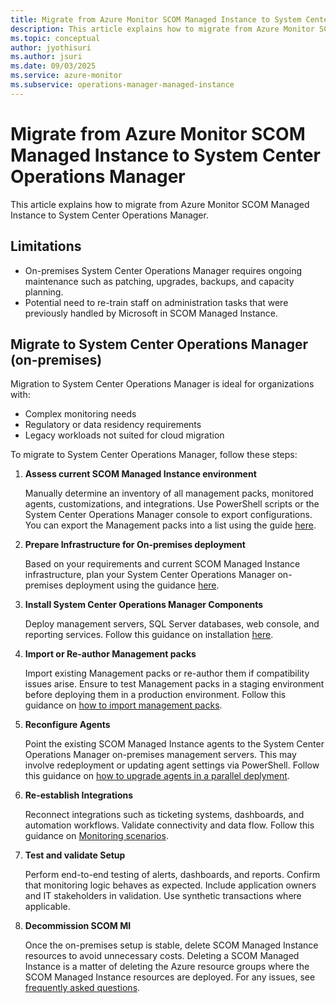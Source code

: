 ```yaml
---
title: Migrate from Azure Monitor SCOM Managed Instance to System Center Operations Manager
description: This article explains how to migrate from Azure Monitor SCOM Managed Instance to System Center Operations Manager.
ms.topic: conceptual
author: jyothisuri
ms.author: jsuri
ms.date: 09/03/2025
ms.service: azure-monitor
ms.subservice: operations-manager-managed-instance
---
```


# Migrate from Azure Monitor SCOM Managed Instance to System Center Operations Manager

This article explains how to migrate from Azure Monitor SCOM Managed Instance to System Center Operations Manager.

## Limitations

- On-premises System Center Operations Manager requires ongoing maintenance such as patching, upgrades, backups, and capacity planning.
- Potential need to re-train staff on administration tasks that were previously handled by Microsoft in SCOM Managed Instance.

## Migrate to System Center Operations Manager (on-premises)

Migration to System Center Operations Manager is ideal for organizations with:

- Complex monitoring needs
- Regulatory or data residency requirements
- Legacy workloads not suited for cloud migration

To migrate to System Center Operations Manager, follow these steps:

1. **Assess current SCOM Managed Instance environment**

   Manually determine an inventory of all management packs, monitored agents, customizations, and integrations. Use PowerShell scripts or the System Center Operations Manager console to export configurations. You can export the Management packs into a list using the guide [here](/system-center/scom/manage-mp-import-remove-delete?view=sc-om-2025&preserve-view=true).

2. **Prepare Infrastructure for On-premises deployment**

   Based on your requirements and current SCOM Managed Instance infrastructure, plan your System Center Operations Manager on-premises deployment using the guidance [here](/system-center/scom/manage-mp-import-remove-delete?view=sc-om-2025&preserve-view=true).

3. **Install System Center Operations Manager Components**

   Deploy management servers, SQL Server databases, web console, and reporting services. Follow this guidance on installation [here](/system-center/scom/deploy-overview?view=sc-om-2025&preserve-view=true).

4. **Import or Re-author Management packs**

   Import existing Management packs or re-author them if compatibility issues arise. Ensure to test Management packs in a staging environment before deploying them in a production environment. Follow this guidance on [how to import management packs](/system-center/scom/manage-mp-import-remove-delete?view=sc-om-2025&preserve-view=true).

5. **Reconfigure Agents**

   Point the existing SCOM Managed Instance agents to the System Center Operations Manager on-premises management servers. This may involve redeployment or updating agent settings via PowerShell. Follow this guidance on [how to upgrade agents in a parallel deplyment](/system-center/scom/deploy-upgrade-agents-parallel?view=sc-om-2025&preserve-view=true).

6. **Re-establish Integrations**

   Reconnect integrations such as ticketing systems, dashboards, and automation workflows. Validate connectivity and data flow. Follow this guidance on [Monitoring scenarios](/system-center/scom/manage-monitoring-scenarios?view=sc-om-2025&preserve-view=true).

7. **Test and validate Setup**

   Perform end-to-end testing of alerts, dashboards, and reports. Confirm that monitoring logic behaves as expected. Include application owners and IT stakeholders in validation. Use synthetic transactions where applicable.

8. **Decommission SCOM MI**

   Once the on-premises setup is stable, delete SCOM Managed Instance resources to avoid unnecessary costs. Deleting a SCOM Managed Instance is a matter of deleting the Azure resource groups where the SCOM Managed Instance resources are deployed. For any issues, see [frequently asked questions](/azure/azure-monitor/scom-manage-instance/scom-managed-instance-faq#what-is-the-procedure-to-delete-an-instance-).
